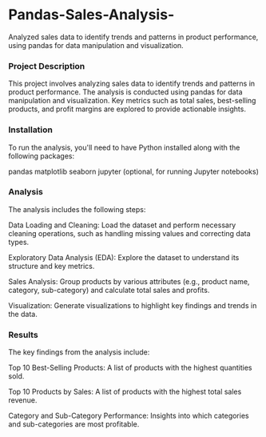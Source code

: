 # Pandas-Sales-Analysis-
Analyzed sales data to identify trends and patterns in product performance, using pandas for data manipulation and visualization.


### Project Description
This project involves analyzing sales data to identify trends and patterns in product performance. The analysis is conducted using pandas for data manipulation and visualization. Key metrics such as total sales, best-selling products, and profit margins are explored to provide actionable insights.

### Installation
To run the analysis, you'll need to have Python installed along with the following packages:

pandas
matplotlib
seaborn
jupyter (optional, for running Jupyter notebooks)

### Analysis
The analysis includes the following steps:

Data Loading and Cleaning: Load the dataset and perform necessary cleaning operations, such as handling missing values and correcting data types.

Exploratory Data Analysis (EDA): Explore the dataset to understand its structure and key metrics.

Sales Analysis: Group products by various attributes (e.g., product name, category, sub-category) and calculate total sales and profits.

Visualization: Generate visualizations to highlight key findings and trends in the data.

### Results
The key findings from the analysis include:

Top 10 Best-Selling Products: A list of products with the highest quantities sold.

Top 10 Products by Sales: A list of products with the highest total sales revenue.

Category and Sub-Category Performance: Insights into which categories and sub-categories are most profitable.
